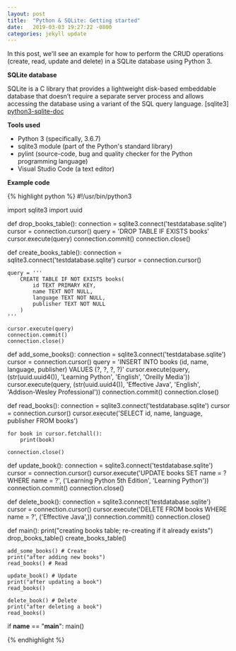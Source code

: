 ```yaml
---
layout: post
title:  "Python & SQLite: Getting started"
date:   2019-03-03 19:27:22 -0800
categories: jekyll update
---
```

In this post, we'll see an example for how to perform the CRUD operations (create, read, update and delete) in a SQLite database using Python 3.

**SQLite database**

SQLite is a C library that provides a lightweight disk-based embeddable database that doesn’t require a separate server process and allows accessing the database using a variant of the SQL query language. [sqlite3] [python3-sqlite-doc]

**Tools used**

* Python 3 (specifically, 3.6.7)
* sqlite3 module (part of the Python's standard library)
* pylint (source-code, bug and quality checker for the Python programming language)
* Visual Studio Code (a text editor)

**Example code**

{% highlight python %}
#!/usr/bin/python3

import sqlite3
import uuid


def drop_books_table():
    connection = sqlite3.connect('testdatabase.sqlite')
    cursor = connection.cursor()
    query = 'DROP TABLE IF EXISTS books'
    cursor.execute(query)
    connection.commit()
    connection.close()


def create_books_table():
    connection = sqlite3.connect('testdatabase.sqlite')
    cursor = connection.cursor()

    query = '''
        CREATE TABLE IF NOT EXISTS books(
            id TEXT PRIMARY KEY,
            name TEXT NOT NULL,
            language TEXT NOT NULL,
            publisher TEXT NOT NULL
        )
    '''

    cursor.execute(query)
    connection.commit()
    connection.close()


def add_some_books():
    connection = sqlite3.connect('testdatabase.sqlite')
    cursor = connection.cursor()
    query = 'INSERT INTO books (id, name, language, publisher) VALUES (?, ?, ?, ?)'
    cursor.execute(query, (str(uuid.uuid4()), 'Learning Python', 'English', 'Oreilly Media'))
    cursor.execute(query, (str(uuid.uuid4()), 'Effective Java', 'English', 'Addison-Wesley Professional'))
    connection.commit()
    connection.close()


def read_books():
    connection = sqlite3.connect('testdatabase.sqlite')
    cursor = connection.cursor()
    cursor.execute('SELECT id, name, language, publisher FROM books')

    for book in cursor.fetchall():
        print(book)

    connection.close()


def update_book():
    connection = sqlite3.connect('testdatabase.sqlite')
    cursor = connection.cursor()
    cursor.execute('UPDATE books SET name = ? WHERE name = ?', ('Learning Python 5th Edition', 'Learning Python'))
    connection.commit()
    connection.close()


def delete_book():
    connection = sqlite3.connect('testdatabase.sqlite')
    cursor = connection.cursor()
    cursor.execute('DELETE FROM books WHERE name = ?', ('Effective Java',))
    connection.commit()
    connection.close()


def main():
    print("creating books table; re-creating if it already exists")
    drop_books_table()
    create_books_table()

    add_some_books() # Create
    print("after adding new books")
    read_books() # Read

    update_book() # Update
    print("after updating a book")
    read_books()

    delete_book() # Delete
    print("after deleting a book")
    read_books()


if __name__ == "__main__":
    main()

{% endhighlight %}

[jekyll-docs]: https://jekyllrb.com/docs/home
[jekyll-gh]:   https://github.com/jekyll/jekyll
[jekyll-talk]: https://talk.jekyllrb.com/
[python3-sqlite-doc]: https://docs.python.org/3/library/sqlite3.html
